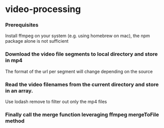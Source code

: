 # video-processing

### Prerequisites 
Install ffmpeg on your system (e.g. using homebrew on mac), the npm package alone is not sufficient

### Download the video file segments to local directory and store in mp4
The format of the url per segment will change depending on the source

### Read the video filenames from the current directory and store in an array. 
Use lodash remove to filter out only the mp4 files

### Finally call the merge function leveraging ffmpeg mergeToFile method
